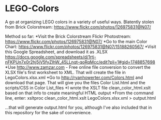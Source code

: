 LEGO-Colors
===========

A go at organizing LEGO colors in a variety of useful ways. Blatently stolen from Brick Colorstream: https://www.flickr.com/photos/126975831@N07/


Method so far:
*Visit the Brick Colorstream Flickr Photostream: https://www.flickr.com/photos/126975831@N07/
*Go to the main Color Chart: https://www.flickr.com/photos/126975831@N07/15188260567/
*Visit this Google Spreadsheet, and download it as .XLSX https://docs.google.com/spreadsheets/d/1rtj-nFKPUn7x0r2hj5jV5fyZIhW_45LLnqt-qoRqMcc/edit?pli=1#gid=1748857698
*Use http://www.zamzar.com - Free online file conversion to convert the XLSX file's first worksheet to XML. That will create the file in LegoColors.xlsx.xml
*Go to http://ryanhowerter.com/Colors.html and download that page. That will give you the files Color List.html and the scripts/CSS in Color List_files
*I wrote the XSLT file clean_color_html.xslt based on that info to create meaningful HTML output
*From the command line, enter:
xsltproc clean_color_html.xslt LegoColors.xlsx.xml > output.html

...that will generate output.html for you, although I've also included that in this repository for the sake of convenience.
